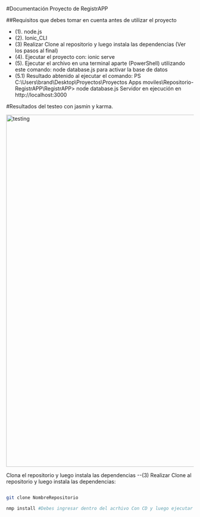 #Documentación Proyecto de RegistrAPP

##Requisitos que debes tomar en cuenta antes de utilizar el proyecto

- (1). node.js 
- (2). Ionic_CLI
- (3)  Realizar Clone al repositorio y luego instala las dependencias (Ver los pasos al final)
- (4). Ejecutar el proyecto con: ionic serve
- (5). Ejecutar el archivo en una terminal aparte (PowerShell) utilizando este comando: node database.js para activar la base de datos
- (5.1) Resultado abtenido al ejecutar el comando: PS C:\Users\brand\Desktop\Proyectos\Proyectos Apps moviles\Repositorio-RegistrAPP\RegistrAPP> node database.js
                                          Servidor en ejecución en http://localhost:3000




#Resultados del testeo con jasmin y karma.

<img width="947" alt="testing" src="https://github.com/user-attachments/assets/76b0ad6d-300d-41bd-88ac-1485dd3ac2ba">

Clona el repositorio y luego instala las dependencias
--(3) Realizar Clone al repositorio y luego instala las dependencias: 
```bash

git clone NombreRepositorio 

nmp install #Debes ingresar dentro del acrhivo Con CD y luego ejecutar el codigo```


